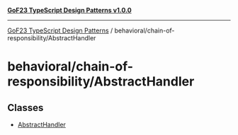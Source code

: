[**GoF23 TypeScript Design Patterns v1.0.0**](../../../README.md)

***

[GoF23 TypeScript Design Patterns](../../../README.md) / behavioral/chain-of-responsibility/AbstractHandler

# behavioral/chain-of-responsibility/AbstractHandler

## Classes

- [AbstractHandler](classes/AbstractHandler.md)
